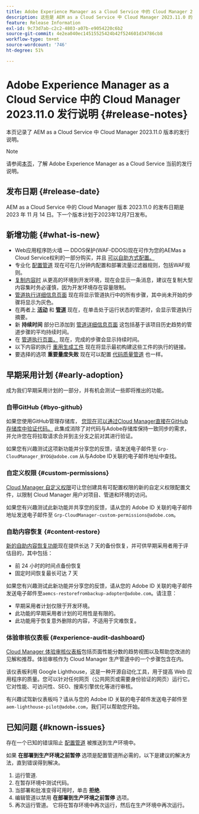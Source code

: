 ```yaml
---
title: Adobe Experience Manager as a Cloud Service 中的 Cloud Manager 2023.11.0 发行说明
description: 这些是 AEM as a Cloud Service 中 Cloud Manager 2023.11.0 的发行说明。
feature: Release Information
exl-id: 9c73d7ab-c2c2-4803-a07b-e9054220c6b2
source-git-commit: 4e2ea040ec14515525424b42f524601d34786cb8
workflow-type: tm+mt
source-wordcount: '746'
ht-degree: 51%

---
```



# Adobe Experience Manager as a Cloud Service 中的 Cloud Manager 2023.11.0 发行说明 {#release-notes}

本页记录了 AEM as a Cloud Service 中 Cloud Manager 2023.11.0 版本的发行说明。

>[!NOTE]
>
>请参阅[本页](/help/release-notes/release-notes-cloud/release-notes-current.md)，了解 Adobe Experience Manager as a Cloud Service 当前的发行说明。

## 发布日期 {#release-date}

AEM as a Cloud Service 中的 Cloud Manager 版本 2023.11.0 的发布日期是 2023 年 11 月 14 日。下一个版本计划于2023年12月7日发布。

## 新增功能 {#what-is-new}

* Web应用程序防火墙 — DDOS保护(WAF-DDOS)现在可作为您的AEMas a Cloud Service权利的一部分购买，并且 [可以自助方式配置。](/help/implementing/cloud-manager/getting-access-to-aem-in-cloud/creating-production-programs.md)
* 专业化 [配置管道](/help/implementing/cloud-manager/configuring-pipelines/introduction-ci-cd-pipelines.md) 现在可在几分钟内配置和部署流量过滤器规则，包括WAF规则。
* [复制内容时](/help/implementing/developing/tools/content-copy.md) 从更高的环境到开发环境，现在会显示一条消息，建议在复制大型内容集时务必谨慎，因为开发环境存在容量限制。
* [管道执行详细信息页面](/help/implementing/cloud-manager/configuring-pipelines/managing-pipelines.md#view-details) 现在将显示管道执行中的所有步骤，其中尚未开始的步骤将显示为灰色。
* 在两者上 **[活动](/help/implementing/cloud-manager/configuring-pipelines/managing-pipelines.md#activity)** 和 **[管道](/help/implementing/cloud-manager/configuring-pipelines/managing-pipelines.md#pipelines)** 现在，在单击处于运行状态的管道时，会显示管道执行摘要。
* 新 **持续时间** 部分已添加到 [管道详细信息页面](/help/implementing/cloud-manager/configuring-pipelines/managing-pipelines.md#view-details) 这包括基于该项目历史趋势的管道步骤的平均持续时间。
* 在 [管道执行页面，](/help/implementing/cloud-manager/configuring-pipelines/managing-pipelines.md#activity-window) 现在，完成的步骤会显示持续时间。
* 以下内容的执行 [重用生成工件](/help/implementing/cloud-manager/getting-access-to-aem-in-cloud/setting-up-project.md#build-artifact-reuse) 现在将显示最初构建这些工件的执行的链接。
* 要选择的选项 **重要量度失败** 现在可以配置 [代码质量管道](/help/implementing/cloud-manager/configuring-pipelines/configuring-non-production-pipelines.md) 也一样。


## 早期采用计划 {#early-adoption}

成为我们早期采用计划的一部分，并有机会测试一些即将推出的功能。

### 自带GitHub {#byo-github}

如果您使用GitHub管理存储库， [您现在可以通过Cloud Manager直接在GitHub存储库中验证代码。](/help/implementing/cloud-manager/managing-code/byo-github.md) 此集成消除了对代码与Adobe存储库保持一致同步的需求，并允许您在将拉取请求合并到主分支之前对其进行验证。

如果您有兴趣测试这项新功能并分享您的反馈，请发送电子邮件至 `Grp-CloudManager_BYOG@adobe.com` 从与Adobe ID关联的电子邮件地址中查找。

### 自定义权限 {#custom-permissions}

[Cloud Manager 自定义权限](/help/implementing/cloud-manager/custom-permissions.md)可让您创建具有可配置权限的新的自定义权限配置文件，以限制 Cloud Manager 用户对项目、管道和环境的访问。

如果您有兴趣测试此新功能并共享您的反馈，请从您的 Adobe ID 关联的电子邮件地址发送电子邮件至 `Grp-CloudManager-custom-permissions@adobe.com`。

### 自助内容恢复 {#content-restore}

[新的自助内容恢复功能](/help/operations/restore.md)现在提供长达 7 天的备份恢复，并可供早期采用者用于评估目的，其中包括：

* 前 24 小时的时间点备份恢复
* 固定时间恢复最长可达 7 天

如果您有兴趣测试此新功能并分享您的反馈，请从您的 Adobe ID 关联的电子邮件发送电子邮件至`aemcs-restorefrombackup-adopter@adobe.com`。请注意：

* 早期采用者计划仅限于开发环境。
* 此功能的早期采用者计划的可用性是有限的。
* 此功能用于恢复意外删除的内容，不适用于灾难恢复。

### 体验审核仪表板 {#experience-audit-dashboard}

[Cloud Manager 体验审核仪表板](/help/implementing/cloud-manager/experience-audit-dashboard.md)包括页面性能分数的趋势视图以及帮助您改进的见解和推荐。体验审核作为 Cloud Manager 生产管道中的一个步骤包含在内。

该仪表板利用 Google Lighthouse，这是一种开源自动化工具，用于提高 Web 应用程序的质量。您可以针对任何网页（公共网页或需要身份验证的网页）运行它。它对性能、可访问性、SEO、搜索引擎优化等进行审核。

有兴趣试驾新仪表板吗？请从与您的 Adobe ID 关联的电子邮件发送电子邮件至`aem-lighthouse-pilot@adobe.com`，我们可以帮助您开始。

## 已知问题 {#known-issues}

存在一个已知的错误阻止 [配置管道](/help/implementing/cloud-manager/configuring-pipelines/introduction-ci-cd-pipelines.md##config-deployment-pipeline) 被推送到生产环境中。

如果 **在部署到生产环境之前暂停** 选项是配置管道所必需的，以下是建议的解决方法，直到错误得到解决。

1. 运行管道.
1. 在暂存环境中测试代码。
1. 当部署和批准变得可用时，单击 **拒绝**.
1. 编辑管道以禁用 **在部署到生产环境之前暂停** 选项。
1. 再次运行管道。 它将在暂存环境中再次运行，然后在生产环境中再次运行。
